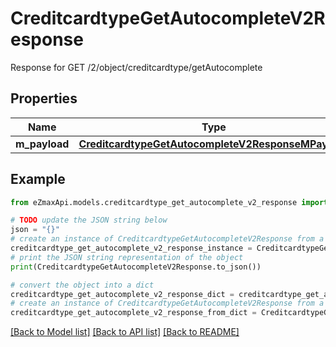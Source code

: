 # CreditcardtypeGetAutocompleteV2Response

Response for GET /2/object/creditcardtype/getAutocomplete

## Properties

Name | Type | Description | Notes
------------ | ------------- | ------------- | -------------
**m_payload** | [**CreditcardtypeGetAutocompleteV2ResponseMPayload**](CreditcardtypeGetAutocompleteV2ResponseMPayload.md) |  | 

## Example

```python
from eZmaxApi.models.creditcardtype_get_autocomplete_v2_response import CreditcardtypeGetAutocompleteV2Response

# TODO update the JSON string below
json = "{}"
# create an instance of CreditcardtypeGetAutocompleteV2Response from a JSON string
creditcardtype_get_autocomplete_v2_response_instance = CreditcardtypeGetAutocompleteV2Response.from_json(json)
# print the JSON string representation of the object
print(CreditcardtypeGetAutocompleteV2Response.to_json())

# convert the object into a dict
creditcardtype_get_autocomplete_v2_response_dict = creditcardtype_get_autocomplete_v2_response_instance.to_dict()
# create an instance of CreditcardtypeGetAutocompleteV2Response from a dict
creditcardtype_get_autocomplete_v2_response_from_dict = CreditcardtypeGetAutocompleteV2Response.from_dict(creditcardtype_get_autocomplete_v2_response_dict)
```
[[Back to Model list]](../README.md#documentation-for-models) [[Back to API list]](../README.md#documentation-for-api-endpoints) [[Back to README]](../README.md)


